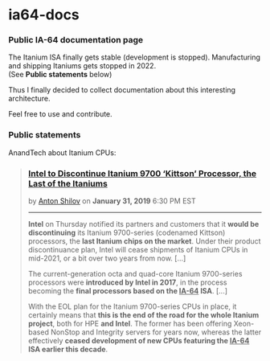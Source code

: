 # ia64-docs

### Public IA-64 documentation page

The Itanium ISA finally gets stable (development is stopped).
Manufacturing and shipping Itaniums gets stopped in 2022.  
(See **Public statements** below)

Thus I finally decided to collect documentation about this interesting architecture.

Feel free to use and contribute.

### Public statements

AnandTech about Itanium CPUs:

> ### [Intel to Discontinue Itanium 9700 ‘Kittson’ Processor, the Last of the Itaniums](https://www.anandtech.com/show/13924/intel-to-discontinue-itanium-9700-kittson-processor-the-last-itaniums)
> by [Anton Shilov](https://www.anandtech.com/Author/191) on **January 31, 2019** 6:30 PM EST
>
> ---
>
> **Intel** on Thursday notified its partners and customers that 
> it **would be discontinuing** its Itanium 9700-series (codenamed Kittson) processors, the **last Itanium chips on the market**. 
> Under their product discontinuance plan, Intel will cease shipments of Itanium CPUs in mid-2021, or a bit over two years from now. [...]
>
> The current-generation octa and quad-core Itanium 9700-series processors were **introduced by Intel in 2017**, 
> in the process becoming the **final processors based on the <ins>IA-64</ins> ISA**. [...]
>
> With the EOL plan for the Itanium 9700-series CPUs in place, 
> it certainly means that **this is the end of the road for the whole Itanium project**, both for HPE **and Intel**. 
> The former has been offering Xeon-based NonStop and Integrity servers for years now, 
> whereas the latter effectively **ceased development of new CPUs featuring the <ins>IA-64</ins> ISA earlier this decade**. 
